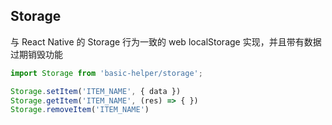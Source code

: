 ## Storage

与 React Native 的 Storage 行为一致的 web localStorage 实现，并且带有数据过期销毁功能

```js
import Storage from 'basic-helper/storage';

Storage.setItem('ITEM_NAME', { data })
Storage.getItem('ITEM_NAME', (res) => { })
Storage.removeItem('ITEM_NAME')
```